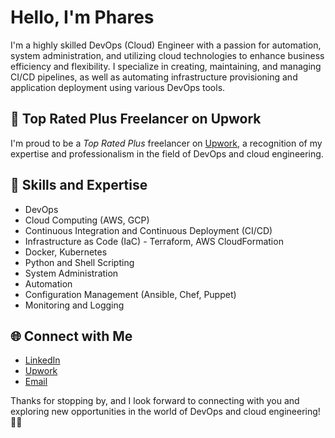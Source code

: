 # Hello, I'm Phares

I'm a highly skilled DevOps (Cloud) Engineer with a passion for automation, system administration, and utilizing cloud technologies to enhance business efficiency and flexibility. I specialize in creating, maintaining, and managing CI/CD pipelines, as well as automating infrastructure provisioning and application deployment using various DevOps tools.

## 👤 Top Rated Plus Freelancer on Upwork

I'm proud to be a *Top Rated Plus* freelancer on [Upwork](https://www.upwork.com/fl/pharesd), a recognition of my expertise and professionalism in the field of DevOps and cloud engineering.

## 🚀 Skills and Expertise

- DevOps
- Cloud Computing (AWS, GCP)
- Continuous Integration and Continuous Deployment (CI/CD)
- Infrastructure as Code (IaC) - Terraform, AWS CloudFormation
- Docker, Kubernetes
- Python and Shell Scripting
- System Administration
- Automation
- Configuration Management (Ansible, Chef, Puppet)
- Monitoring and Logging


## 🌐 Connect with Me

- [LinkedIn](https://www.linkedin.com/in/pharesd)
- [Upwork](https://www.upwork.com/fl/pharesd)
- [Email](mailto:korisophares@gmail.com)


Thanks for stopping by, and I look forward to connecting with you and exploring new opportunities in the world of DevOps and cloud engineering! 👨‍💻
